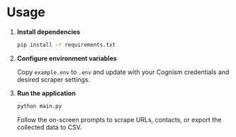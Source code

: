 # Usage

1. **Install dependencies**

   ```bash
   pip install -r requirements.txt
   ```

2. **Configure environment variables**

   Copy `example.env` to `.env` and update with your Cognism credentials and desired scraper settings.

3. **Run the application**

   ```bash
   python main.py
   ```

   Follow the on-screen prompts to scrape URLs, contacts, or export the collected data to CSV.
